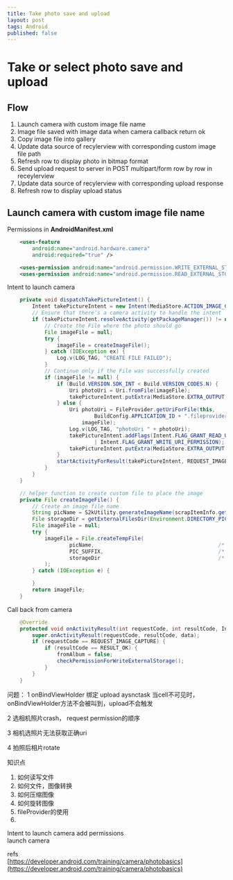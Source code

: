 ```yaml
---
title: Take photo save and upload  
layout: post
tags: Android 
published: false
---
```


# Take or select photo save and upload    

## Flow  
1. Launch camera with custom image file name  
2. Image file saved with image data when camera callback return ok
3. Copy image file into gallery
3. Update data source of recylerview with corresponding custom image file path
4. Refresh row to display photo in bitmap format  
5. Send upload request to server in POST multipart/form row by row in receylerview  
6. Update data source of recylerview with corresponding upload response  
7. Refresh row to display upload status  

## Launch camera with custom image file name   
Permissions in **AndroidManifest.xml**
```xml
    <uses-feature
        android:name="android.hardware.camera"
        android:required="true" />

    <uses-permission android:name="android.permission.WRITE_EXTERNAL_STORAGE" />
    <uses-permission android:name="android.permission.READ_EXTERNAL_STORAGE" />
```

Intent to launch camera
```java
    private void dispatchTakePictureIntent() {
        Intent takePictureIntent = new Intent(MediaStore.ACTION_IMAGE_CAPTURE);
        // Ensure that there's a camera activity to handle the intent
        if (takePictureIntent.resolveActivity(getPackageManager()) != null) {
            // Create the File where the photo should go
            File imageFile = null;
            try {
                imageFile = createImageFile();
            } catch (IOException ex) {
                Log.v(LOG_TAG, "CREATE FILE FAILED");
            }
            // Continue only if the File was successfully created
            if (imageFile != null) {
                if (Build.VERSION.SDK_INT < Build.VERSION_CODES.N) {
                    Uri photoUri = Uri.fromFile(imageFile);
                    takePictureIntent.putExtra(MediaStore.EXTRA_OUTPUT, photoUri);
                } else {
                    Uri photoUri = FileProvider.getUriForFile(this,
                            BuildConfig.APPLICATION_ID + ".fileprovider",
                        imageFile);
                    Log.v(LOG_TAG, "photoUri " + photoUri);
                    takePictureIntent.addFlags(Intent.FLAG_GRANT_READ_URI_PERMISSION
                            | Intent.FLAG_GRANT_WRITE_URI_PERMISSION);
                    takePictureIntent.putExtra(MediaStore.EXTRA_OUTPUT, photoUri);
                }
                startActivityForResult(takePictureIntent, REQUEST_IMAGE_CAPTURE);
            }
        }
    }

    // helper function to create custom file to place the image
    private File createImageFile() {
        // Create an image file name
        String picName = S2kUtility.generateImageName(scrapItemInfo.getItem(), scrapItemInfo.getQuantity(), currentRow);
        File storageDir = getExternalFilesDir(Environment.DIRECTORY_PICTURES);
        File imageFile = null;
        try {
            imageFile = File.createTempFile(
                    picName,                                        /* prefix */
                    PIC_SUFFIX,                                     /* suffix */
                    storageDir                                      /* directory */
            );
        } catch (IOException e) {

        }
        return imageFile;
    }
```

Call back from camera  
```java
    @Override
    protected void onActivityResult(int requestCode, int resultCode, Intent data) {
        super.onActivityResult(requestCode, resultCode, data);
        if (requestCode == REQUEST_IMAGE_CAPTURE) {
            if (resultCode == RESULT_OK) {
                fromAlbum = false;
                checkPermissionForWriteExternalStorage();
            }
        }
    }
```

问题：
1 onBindViewHolder 绑定 upload aysnctask
当cell不可见时，onBindViewHolder方法不会被叫到，upload不会触发

2 选相机照片crash，
request permission的顺序

3 相机选照片无法获取正确uri

4 拍照后相片rotate 

知识点
1. 如何读写文件
2. 如何文件，图像转换
3. 如何压缩图像
4. 如何旋转图像
5. fileProvider的使用 
6. 

Intent to launch camera
add permissions  
launch camera  




refs  
[https://developer.android.com/training/camera/photobasics](https://developer.android.com/training/camera/photobasics)  